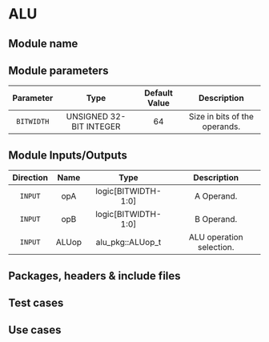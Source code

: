 # ALU


## Module name


## Module parameters
| Parameter | Type | Default Value | Description |
| :---: | :---: | :---: | :---: |
| `BITWIDTH` | UNSIGNED 32-BIT INTEGER | 64 | Size in bits of the operands. |

## Module Inputs/Outputs
| Direction | Name | Type | Description |
| :---: | :---: | :---: | :---: |
| `INPUT` | opA | logic[BITWIDTH-1:0] | A Operand. |
| `INPUT` | opB | logic[BITWIDTH-1:0] | B Operand. |
| `INPUT` | ALUop | alu_pkg::ALUop_t | ALU operation selection. |

## Packages, headers & include files


## Test cases


## Use cases

